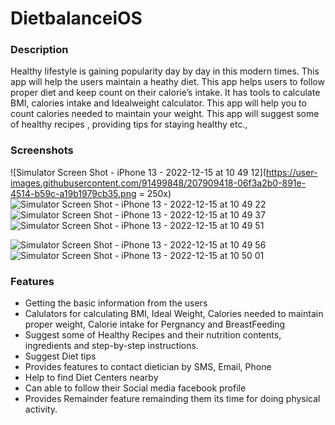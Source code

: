 # DietbalanceiOS

### Description

Healthy lifestyle is gaining popularity day by day in this modern times. This app will help the users maintain a heathy diet. 
This app helps users to follow proper diet and keep count on their calorie’s intake. It has tools to calculate BMI, calories intake and Idealweight calculator.
 This app will help you to count calories needed to maintain your weight. This app will suggest some of healthy recipes , providing tips for staying healthy etc.,

### Screenshots
![Simulator Screen Shot - iPhone 13 - 2022-12-15 at 10 49 12](https://user-images.githubusercontent.com/91499848/207909418-06f3a2b0-891e-4514-b59c-a19b1979cb35.png = 250x)
![Simulator Screen Shot - iPhone 13 - 2022-12-15 at 10 49 22](https://user-images.githubusercontent.com/91499848/207909464-c08bb25d-c37a-44b3-bf2c-844de81296f0.png)
![Simulator Screen Shot - iPhone 13 - 2022-12-15 at 10 49 37](https://user-images.githubusercontent.com/91499848/207909485-6653c745-0e25-4998-9f76-fdde3016867f.png)
![Simulator Screen Shot - iPhone 13 - 2022-12-15 at 10 49 51](https://user-images.githubusercontent.com/91499848/207909515-9c6a7ab7-9175-4f72-9578-00f1a141e807.png)


![Simulator Screen Shot - iPhone 13 - 2022-12-15 at 10 49 56](https://user-images.githubusercontent.com/91499848/207909550-5b3e79c8-a79f-42fe-a2eb-065f7e242543.png)
![Simulator Screen Shot - iPhone 13 - 2022-12-15 at 10 50 01](https://user-images.githubusercontent.com/91499848/207909570-4e1c991e-39e3-43d1-8f72-c50c9cb7c129.png)




### Features

* Getting the basic information from the users 
* Calulators for calculating BMI, Ideal Weight, Calories needed to maintain proper weight, Calorie intake for Pergnancy and BreastFeeding
* Suggest some of Healthy Recipes and their nutrition contents, ingredients and step-by-step instructions.
* Suggest Diet tips 
* Provides features to contact dietician by SMS, Email, Phone
* Help to find Diet Centers nearby
* Can able to follow their Social media facebook profile
* Provides Remainder feature remainding them its time for doing physical activity.
